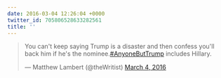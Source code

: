 ```yaml
---
date: 2016-03-04 12:26:04 +0000
twitter_id: 705806528633282561
title: ''
---
```


<blockquote class="twitter-tweet"><p lang="en" dir="ltr">You can&#39;t keep saying Trump is a disaster and then confess you&#39;ll back him if he&#39;s the nominee.<a href="https://twitter.com/hashtag/AnyoneButTrump?src=hash&amp;ref_src=twsrc%5Etfw">#AnyoneButTrump</a> includes Hillary.</p>&mdash; Matthew Lambert (@theWritist) <a href="https://twitter.com/theWritist/status/705805797314465792?ref_src=twsrc%5Etfw">March 4, 2016</a></blockquote>
<script async src="https://platform.twitter.com/widgets.js" charset="utf-8"></script>
